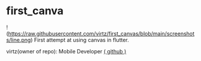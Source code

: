 # first_canva

<!-- <img src="https://github.com/virtz/first_canvas/blob/main/screenshots/triangle.png",width:"150px" height="400" hspace="5" vspace="20"/>
<img src="https://github.com/virtz/first_canvas/blob/main/screenshots/arc.png",width:"150px" height="400" hspace="5" vspace="20"/>
<img src="https://github.com/virtz/first_canvas/blob/main/screenshots/circle.png",width:"150px" height="400" hspace="5" vspace="20"/>
<img src="https://github.com/virtz/first_canvas/blob/main/screenshots/rectangle.png",width:"150px" height="400" hspace="5" vspace="20"/> -->

!(https://raw.githubusercontent.com/virtz/first_canvas/blob/main/screenshots/line.png)
First attempt at using canvas in flutter.

virtz(owner of repo): Mobile Developer [( github )](https://github.com/virtz)
